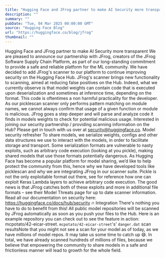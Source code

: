 ```yaml
---
title: "Hugging Face and JFrog partner to make AI Security more transparent"
description: ""
summary: ""
pubDate: "Tue, 04 Mar 2025 00:00:00 GMT"
source: "Hugging Face Blog"
url: "https://huggingface.co/blog/jfrog"
thumbnail: ""
---
```


Hugging Face and JFrog partner to make AI Security more transparent
We are pleased to announce our partnership with JFrog, creators of the JFrog Software Supply Chain Platform, as part of our long-standing commitment to provide a safe and reliable platform for the ML community.
We have decided to add JFrog's scanner to our platform to continue improving security on the Hugging Face Hub. JFrog's scanner brings new functionality to scanning, aimed at reducing false positives on the Hub. Indeed, what we currently observe is that model weights can contain code that is executed upon deserialization and sometimes at inference time, depending on the format. This code is oftentimes a non harmful practicality for the developer. As our picklescan scanner only performs pattern matching on module names, we cannot always confirm that usage of a given function or module is malicious. JFrog goes a step deeper and will parse and analyze code it finds in models weights to check for potential malicious usage.
Interested in joining our security partnership / providing scanning information on the Hub? Please get in touch with us over at security@huggingface.co.
Model security refresher
To share models, we serialize weights, configs and other data structures we use to interact with the models, in order to facilitate storage and transport. Some serialization formats are vulnerable to nasty exploits, such as arbitrary code execution (looking at you pickle), making shared models that use those formats potentially dangerous.
As Hugging Face has become a popular platform for model sharing, we’d like to help protect the community from this, hence why we have developed tools like picklescan and why we are integrating JFrog in our scanner suite.
Pickle is not the only exploitable format out there, see for reference how one can exploit Keras Lambda layers to achieve arbitrary code execution. The good news is that JFrog catches both of these exploits and more in additional file formats – see their Model Threats page for up to date scanner information.
Read all our documentation on security here: https://huggingface.co/docs/hub/security 🔥
Integration
There's nothing you have to do to benefit from this! All public model repositories will be scanned by JFrog automatically as soon as you push your files to the Hub. Here is an example repository you can check out to see the feature in action: mcpotato/42-eicar-street.
`mcpotato/42-eicar-street`'s' `danger.dat` scan resultsNote that you might not see a scan for your model as of today, as we have millions of model repos. It may take us some time to catch up 😅.
In total, we have already scanned hundreds of millions of files, because we believe that empowering the community to share models in a safe and frictionless manner will lead to growth for the whole field.